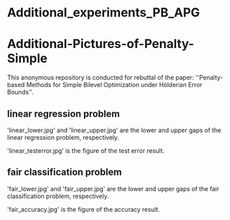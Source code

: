 # Additional_experiments_PB_APG
# Additional-Pictures-of-Penalty-Simple
This anonymous repository is conducted for rebuttal of the paper: ''Penalty-based Methods for Simple Bilevel Optimization under Hölderian Error Bounds''.

## linear regression problem
'linear_lower.jpg' and 'linear_upper.jpg' are the lower and upper gaps of the linear regression problem, respectively.

'linear_testerror.jpg' is the figure of the test error result.

## fair classification problem
'fair_lower.jpg' and 'fair_upper.jpg' are the lower and upper gaps of the fair classification problem, respectively.

'fair_accuracy.jpg' is the figure of the accuracy result.
